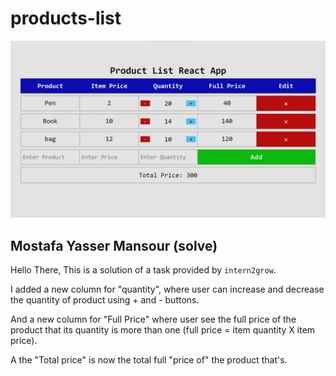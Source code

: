# products-list

![](./Product%20List%20React%20App.png)

## Mostafa Yasser Mansour (solve)

Hello There,
This is a solution of a task provided by `intern2grow`.

I added a new column for "quantity", where user can increase and decrease the quantity of product using + and - buttons.

And a new column for "Full Price" where user see the full price of the product that its quantity is more than one (full price = item quantity X item price).

A the "Total price" is now the total full "price of" the product that's.
